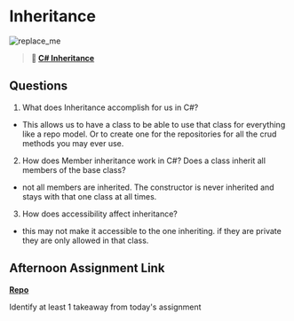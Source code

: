 # Inheritance

![replace_me](https://codeworks.blob.core.windows.net/public/assets/img/illustrations/placeholder.svg)

> **📖 [C# Inheritance](https://codeworksacademy.com/fs-student-guide/resources/wk10/04-Inheritance)**

## Questions

1. What does Inheritance accomplish for us in C#?
- This allows us to have a class to be able to use that class for everything like a repo model. Or to create one for the repositories for all the crud methods you may ever use.
2. How does Member inheritance work in C#? Does a class inherit all members of the base class?
- not all members are inherited. The constructor is never inherited and stays with that one class at all times.
3. How does accessibility affect inheritance?
- this may not make it accessible to the one inheriting. if they are private they are only allowed in that class.
## Afternoon Assignment Link

**[Repo](https://github.com/laxmeyers/allSpice)**

Identify at least 1 takeaway from today's assignment
